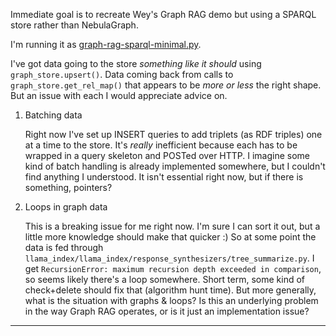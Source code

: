 <!-- title: llama_index SPARQL Questions -->

Immediate goal is to recreate Wey's Graph RAG demo but using a SPARQL store rather than NebulaGraph.

I'm running it as [graph-rag-sparql-minimal.py](https://github.com/danja/nlp/blob/main/GraphRAG/src/graph-rag-sparql-minimal.py).

I've got data going to the store _something like it should_ using `graph_store.upsert()`. Data coming back from calls to `graph_store.get_rel_map()` that appears to be _more or less_ the right shape. But an issue with each I would appreciate advice on.

1. Batching data

   Right now I've set up INSERT queries to add triplets (as RDF triples) one at a time to the store. It's _really_ inefficient because each has to be wrapped in a query skeleton and POSTed over HTTP. I imagine some kind of batch handling is already implemented somewhere, but I couldn't find anything I understood. It isn't essential right now, but if there is something, pointers?

2. Loops in graph data

   This is a breaking issue for me right now. I'm sure I can sort it out, but a little more knowledge should make that quicker :)
   So at some point the data is fed through `llama_index/llama_index/response_synthesizers/tree_summarize.py`.
   I get `RecursionError: maximum recursion depth exceeded in comparison`, so seems likely there's a loop somewhere. Short term, some kind of check+delete should fix that (algorithm hunt time). But more generally, what is the situation with graphs & loops? Is this an underlying problem in the way Graph RAG operates, or is it just an implementation issue?

---
